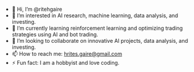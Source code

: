 - 👋 Hi, I’m @ritehgaire
- 👀 I’m interested in AI research, machine learning, data analysis, and investing.
- 🌱 I’m currently learning reinforcement learning and optimizing trading strategies using AI and bot trading.
- 💞️ I’m looking to collaborate on innovative AI projects, data analysis, and investing.
- 📫 How to reach me: hrites.gaire@gmail.com
- ⚡ Fun fact: I am a hobbyist and love coding.
